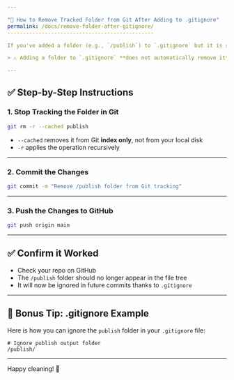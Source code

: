 ```yaml
---

"📁 How to Remove Tracked Folder from Git After Adding to .gitignore"
permalink: /docs/remove-folder-after-gitignore/
-----------------------------------------------

If you've added a folder (e.g., `/publish`) to `.gitignore` but it is still being tracked in GitHub, follow these steps to properly remove it.

> ⚠️ Adding a folder to `.gitignore` **does not automatically remove it** if it was already committed. You must explicitly remove it from Git tracking.

---
```


## ✅ Step-by-Step Instructions

### 1. **Stop Tracking the Folder in Git**

```bash
git rm -r --cached publish
```

* `--cached` removes it from Git **index only**, not from your local disk
* `-r` applies the operation recursively

---

### 2. **Commit the Changes**

```bash
git commit -m "Remove /publish folder from Git tracking"
```

---

### 3. **Push the Changes to GitHub**

```bash
git push origin main
```

---

## ✅ Confirm it Worked

* Check your repo on GitHub
* The `/publish` folder should no longer appear in the file tree
* It will now be ignored in future commits thanks to `.gitignore`

---

## 🧠 Bonus Tip: .gitignore Example

Here is how you can ignore the `publish` folder in your `.gitignore` file:

```
# Ignore publish output folder
/publish/
```

---

Happy cleaning! 🧹
